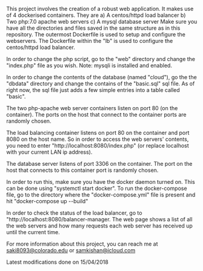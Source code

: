 This project involves the creation of a robust web application. It makes use of 4 dockerised containers. They are
	a) A centos/httpd load balancer
	b) Two php:7.0 apache web servers
	c) A mysql database server
Make sure you have all the directories and files saved in the same structure as in this repository. The outermost Dockerfile is used to setup and configure the webservers. The Dockerfile within the "lb" is used to configure the centos/httpd load balancer. 

In order to change the php script, go to the "web" directory and change the "index.php" file as you wish. Note: mysqli is installed and enabled. 

In order to change the contents of the database (named "cloud"), go the the "dbdata" directory and change the contains of the "basic.sql" sql file. As of right now, the sql file just adds a few simple entries into a table called "basic". 

The two php-apache web server containers listen on port 80 (on the container). The ports on the host that connect to the container ports are randomly chosen. 

The load balancing container listens on port 80 on the container and port 8080 on the host name. So in order to access the web servers' contents, you need to enter "http://localhost:8080/index.php" (or replace localhost with your current LAN ip address). 

The database server listens of port 3306  on the container. The port on the host that connects to this container port is randomly chosen. 

In order to run this, make sure you have the docker daemon turned on. This can be done using "systemctl start docker". To run the docker-compose file, go to the directory where the "docker-compose.yml" file is present and hit "docker-compose up --build"

In order to check the status of the load balancer, go to "http://localhost:8080/balancer-manager. The web page shows a list of all the web servers and how many requests each web server has received up until the current time.

For more information about this project, you can reach me at saki8093@colorado.edu or samkishan@icloud.com



Latest modifications done on 15/04/2018
